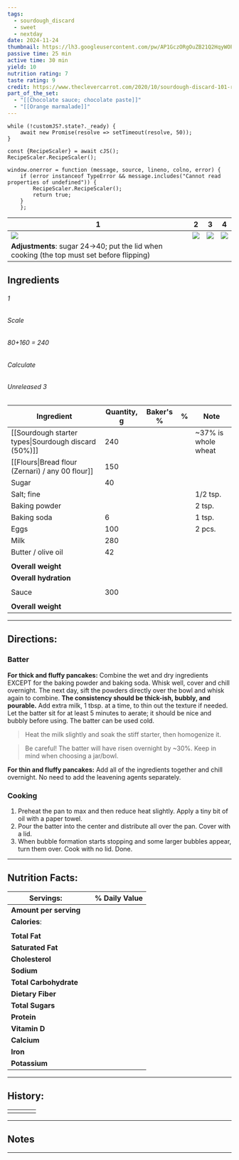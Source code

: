 ```yaml
---
tags:
  - sourdough_discard
  - sweet
  - nextday
date: 2024-11-24
thumbnail: https://lh3.googleusercontent.com/pw/AP1GczORgOuZB21Q2HqyWOPVua6DdT5CuI0ERX_2-n5IonvYkTgO3vtebzKXlkXoQFXPaQoS16afFtmftiW-TFmRlrO33KO2zV0NOMD-zRGwmS_tKdsXb97tC2xaoWCArDensY4-C6u3tvnhV5r-uHFats9L=w659-h879-s-no-gm?authuser=0
passive time: 25 min
active time: 30 min
yield: 10
nutrition rating: 7
taste rating: 9
credit: https://www.theclevercarrot.com/2020/10/sourdough-discard-101-recipes-faqs-answered-pancakes/
part_of_the_set:
  - "[[Chocolate sauce; chocolate paste]]"
  - "[[Orange marmalade]]"
---
```

```dataviewjs
while (!customJS?.state?._ready) { 
	await new Promise(resolve => setTimeout(resolve, 50)); 
} 

const {RecipeScaler} = await cJS();
RecipeScaler.RecipeScaler();

window.onerror = function (message, source, lineno, colno, error) {
	if (error instanceof TypeError && message.includes("Cannot read properties of undefined")) {
		RecipeScaler.RecipeScaler();
		return true;
	}
    };
```

| 1                                                                                                                                                                                                                                   | 2                                                                                                                                                                                                                                   | 3                                                                                                                                                                                                                                   | 4                                                                                                                                                                                                                                   |
| ----------------------------------------------------------------------------------------------------------------------------------------------------------------------------------------------------------------------------------- | ----------------------------------------------------------------------------------------------------------------------------------------------------------------------------------------------------------------------------------- | ----------------------------------------------------------------------------------------------------------------------------------------------------------------------------------------------------------------------------------- | ----------------------------------------------------------------------------------------------------------------------------------------------------------------------------------------------------------------------------------- |
| ![](https://lh3.googleusercontent.com/pw/AP1GczMVTyG8mindspeXhUo-IyvC9dE6DlZXHn81xpdZgcxKOD58Jss1BNSFLbhedBNUMVwNofl9TstRs7p9PEqwGiQWfoCtQWVqzJSPKDeXeDstfCc0Ag-4QbkjIYk8qGHXh5fHl4S3S7K2iRphCEgr3VJd=w659-h879-s-no-gm?authuser=0) | ![](https://lh3.googleusercontent.com/pw/AP1GczM-60qtu0vJWVecwP1Oe2JASn83aFaE65WwplVytxZ6DrXIQf6lHPzIeveTtS3odYqoI3V_RBk0tgXltJgk-MBsHqCbSmNNQQEk2lTGzAhJ2jE6C-Y4-wjGQbfebmVuAze0KcT060KwuLkCRxiGrhPh=w659-h879-s-no-gm?authuser=0) | ![](https://lh3.googleusercontent.com/pw/AP1GczPS02YyzimQleVdRn5o3iR-ESQLj80Xr2V87GghVmkUfu2k7s6vMcUvT3ku7OdiyttmFimR-qMmTeC11UTXRQWCIK1iMHWUYLgw9RYw1h0WFseNwGQQmQOmrZtjTTj87IqttaS8Q5v829p5hhpZCivW=w659-h879-s-no-gm?authuser=0) | ![](https://lh3.googleusercontent.com/pw/AP1GczORgOuZB21Q2HqyWOPVua6DdT5CuI0ERX_2-n5IonvYkTgO3vtebzKXlkXoQFXPaQoS16afFtmftiW-TFmRlrO33KO2zV0NOMD-zRGwmS_tKdsXb97tC2xaoWCArDensY4-C6u3tvnhV5r-uHFats9L=w659-h879-s-no-gm?authuser=0) |
| **Adjustments**: sugar 24->40; put the lid when cooking (the top must set before flipping)                                                                                                                                          |                                                                                                                                                                                                                                     |                                                                                                                                                                                                                                     |                                                                                                                                                                                                                                     |

## Ingredients

###### 1
###### Scale
###### 80+160 = 240
###### Calculate
###### Unreleased 3

| Ingredient                                           | Quantity, g | Baker's % | %   | Note                |
| ---------------------------------------------------- | ----------- | --------- | --- | ------------------- |
| [[Sourdough starter types\|Sourdough discard (50%)]] | 240         |           |     | ~37% is whole wheat |
| [[Flours\|Bread flour (Zernari) / any 00 flour]]     | 150         |           |     |                     |
| Sugar                                                | 40          |           |     |                     |
| Salt; fine                                           |             |           |     | 1/2 tsp.            |
| Baking powder                                        |             |           |     | 2 tsp.              |
| Baking soda                                          | 6           |           |     | 1 tsp.              |
| Eggs                                                 | 100         |           |     | 2 pcs.              |
| Milk                                                 | 280         |           |     |                     |
| Butter / olive oil                                   | 42          |           |     |                     |
|                                                      |             |           |     |                     |
| **Overall weight**                                   |             |           |     |                     |
| **Overall hydration**                                |             |           |     |                     |
|                                                      |             |           |     |                     |
| Sauce                                                | 300         |           |     |                     |
|                                                      |             |           |     |                     |
| **Overall weight**                                   |             |           |     |                     |




---
## Directions:

### Batter

**For thick and fluffy pancakes:** Combine the wet and dry ingredients EXCEPT for the baking powder and baking soda. Whisk well, cover and chill overnight. The next day, sift the powders directly over the bowl and whisk again to combine. **The consistency should be thick-ish, bubbly, and pourable.** Add extra milk, 1 tbsp. at a time, to thin out the texture if needed. Let the batter sit for at least 5 minutes to aerate; it should be nice and bubbly before using. The batter can be used cold. 

> Heat the milk slightly and soak the stiff starter, then homogenize it.

> Be careful! The batter will have risen overnight by ~30%. Keep in mind when choosing a jar/bowl.

**For thin and fluffy pancakes:** Add all of the ingredients together and chill overnight. No need to add the leavening agents separately.

### Cooking

1. Preheat the pan to max and then reduce heat slightly. Apply a tiny bit of oil with a paper towel.
2. Pour the batter into the center and distribute all over the pan. Cover with a lid.
3. When bubble formation starts stopping and some larger bubbles appear, turn them over. Cook with no lid. Done.

---
## Nutrition Facts:

| **Servings:**          |       | % Daily Value |
| ---------------------- | ----- | ------------- |
| **Amount per serving** |       |               |
| **Calories**:          |       |               |
|                        |       |               |
| **Total Fat**          |       |               |
| **Saturated Fat**      |       |               |
| **Cholesterol**        |       |               |
| **Sodium**             |       |               |
| **Total Carbohydrate** |       |               |
| **Dietary Fiber**      |       |               |
| **Total Sugars**       |       |               |
| **Protein**            |       |               |
| **Vitamin D**          |       |               |
| **Calcium**            |       |               |
| **Iron**               |       |               |
| **Potassium**          |       |               |

---
## History:

|     |                   |                   |                   |
| --- | ----------------- | ----------------- | ----------------- |
|     |                   |                   |                   |


---
## Notes


>

---



